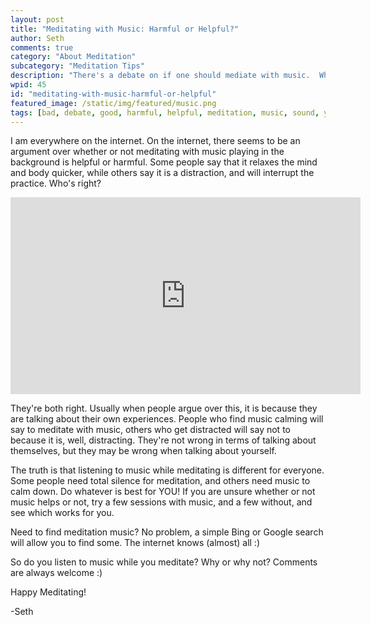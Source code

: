 ```yaml
---
layout: post
title: "Meditating with Music: Harmful or Helpful?"
author: Seth
comments: true
category: "About Meditation"
subcategory: "Meditation Tips"
description: "There's a debate on if one should mediate with music.  Who's right?"
wpid: 45
id: "meditating-with-music-harmful-or-helpful"
featured_image: /static/img/featured/music.png
tags: [bad, debate, good, harmful, helpful, meditation, music, sound, yoga, video, YouTube]
---
```


I am everywhere on the internet. On the internet, there seems to be an argument over whether or not meditating with music playing in the background is helpful or harmful. Some people say that it relaxes the mind and body quicker, while others say it is a distraction, and will interrupt the practice. Who's right?

<!--more-->

<iframe width="560" height="315" src="https://www.youtube.com/embed/3ZzdF8ifeEQ" frameborder="0" allowfullscreen></iframe>

They're both right. Usually when people argue over this, it is because they are talking about their own experiences. People who find music calming will say to meditate with music, others who get distracted will say not to because it is, well, distracting. They're not wrong in terms of talking about themselves, but they may be wrong when talking about yourself.

The truth is that listening to music while meditating is different for everyone. Some people need total silence for meditation, and others need music to calm down. Do whatever is best for YOU! If you are unsure whether or not music helps or not, try a few sessions with music, and a few without, and see which works for you.

Need to find meditation music? No problem, a simple Bing or Google search will allow you to find some. The internet knows (almost) all :)

So do you listen to music while you meditate? Why or why not? Comments are always welcome :)

Happy Meditating!

-Seth
